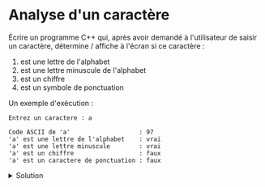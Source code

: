 # Analyse d'un caractère

Écrire un programme C++ qui, après avoir demandé à l'utilisateur de saisir un caractère, détermine / affiche à l'écran si ce caractère :

1. est une lettre de l'alphabet
2. est une lettre minuscule de l'alphabet 
3. est un chiffre
4. est un symbole de ponctuation

Un exemple d'exécution :
~~~text
Entrez un caractere : a

Code ASCII de 'a'                   : 97
'a' est une lettre de l'alphabet    : vrai
'a' est une lettre minuscule        : vrai
'a' est un chiffre                  : faux
'a' est un caractere de ponctuation : faux
~~~


<details>
<summary>Solution</summary>

~~~cpp
#include <cctype>
#include <iostream>

using namespace std;

string vraiFaux(bool b) {
   return b ? "vrai" : "faux";
}

int main() {
   unsigned char c;
   cout << "Entrez un caractere : ";
   cin >> c;
   cout << endl
        << "Code ASCII de '" << c << "'                   : "
        << (int) c << endl
        << "'" << c << "' est une lettre de l'alphabet    : "
        << vraiFaux(isalpha(c)) << endl
        << "'" << c << "' est une lettre minuscule        : "
        << vraiFaux(islower(c)) << endl        
        << "'" << c << "' est un chiffre                  : "
        << vraiFaux(isdigit(c)) << endl
        << "'" << c << "' est un caractere de ponctuation : "
        << vraiFaux(ispunct(c)) << endl;
}
~~~



</details>
